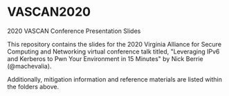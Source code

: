 # VASCAN2020
2020 VASCAN Conference Presentation Slides 


This repository contains the slides for the 2020 Virginia Alliance for Secure Computing and Networking virtual conference talk titled, "Leveraging IPv6 and Kerberos to Pwn Your Environment in 15 Minutes" by Nick Berrie (@machevalia).

Additionally, mitigation information and reference materials are listed within the folders above. 
